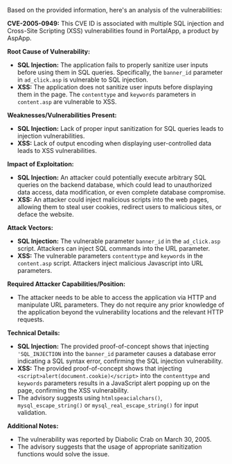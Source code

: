 Based on the provided information, here's an analysis of the vulnerabilities:

**CVE-2005-0949:** This CVE ID is associated with multiple SQL injection and Cross-Site Scripting (XSS) vulnerabilities found in PortalApp, a product by AspApp.

**Root Cause of Vulnerability:**
*   **SQL Injection:** The application fails to properly sanitize user inputs before using them in SQL queries. Specifically, the `banner_id` parameter in `ad_click.asp` is vulnerable to SQL injection.
*   **XSS:** The application does not sanitize user inputs before displaying them in the page. The `contenttype` and `keywords` parameters in `content.asp` are vulnerable to XSS.

**Weaknesses/Vulnerabilities Present:**
*   **SQL Injection:** Lack of proper input sanitization for SQL queries leads to injection vulnerabilities.
*   **XSS:** Lack of output encoding when displaying user-controlled data leads to XSS vulnerabilities.

**Impact of Exploitation:**
*   **SQL Injection:** An attacker could potentially execute arbitrary SQL queries on the backend database, which could lead to unauthorized data access, data modification, or even complete database compromise.
*   **XSS:** An attacker could inject malicious scripts into the web pages, allowing them to steal user cookies, redirect users to malicious sites, or deface the website.

**Attack Vectors:**
*   **SQL Injection:** The vulnerable parameter `banner_id` in the `ad_click.asp` script.  Attackers can inject SQL commands into the URL parameter.
*   **XSS:** The vulnerable parameters `contenttype` and `keywords` in the `content.asp` script. Attackers inject malicious Javascript into URL parameters.

**Required Attacker Capabilities/Position:**
*   The attacker needs to be able to access the application via HTTP and manipulate URL parameters. They do not require any prior knowledge of the application beyond the vulnerability locations and the relevant HTTP requests.

**Technical Details:**
*   **SQL Injection:** The provided proof-of-concept shows that injecting `'SQL_INJECTION` into the `banner_id` parameter causes a database error indicating a SQL syntax error, confirming the SQL injection vulnerability.
*   **XSS:** The provided proof-of-concept shows that injecting `<script>alert(document.cookie)</script>` into the `contenttype` and `keywords` parameters results in a JavaScript alert popping up on the page, confirming the XSS vulnerability.
* The advisory suggests using `htmlspeacialchars()`, `mysql_escape_string()` or `mysql_real_escape_string()` for input validation.

**Additional Notes:**
* The vulnerability was reported by Diabolic Crab on March 30, 2005.
* The advisory suggests that the usage of appropriate sanitization functions would solve the issue.